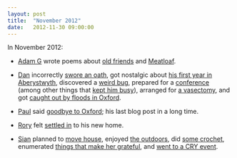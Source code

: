 ```yaml
---
layout: post
title:  "November 2012"
date:   2012-11-30 09:00:00
---
```


In November 2012:

* [Adam G][adam-g] wrote poems about [old friends](http://adrokspoems.wordpress.com/2012/11/13/friend-of-an-era/) and [Meatloaf](http://adrokspoems.wordpress.com/2012/11/16/meatlove/).

* [Dan][dan] incorrectly [swore an oath](http://www.scatmania.org/2012/11/04/broken-oath/), got nostalgic about [his first year in Aberystwyth](http://www.scatmania.org/2012/11/05/on-this-day-in-1999-2/), discovered a [weird bug](http://www.scatmania.org/2012/11/06/ie-bug/), prepared for a [conference](http://www.scatmania.org/2012/11/15/conference-preparations/) (among other things that [kept him busy](http://www.scatmania.org/2012/11/21/days-like-weeks/)), arranged for [a vasectomy](http://www.scatmania.org/2012/11/26/the-snip-part-1/), and got [caught out by floods in Oxford](http://www.scatmania.org/2012/11/28/oxford-under-water/).

* [Paul][paul] said [goodbye to Oxford](http://blog.pacifist.co.uk/2012/11/26/goodbye-oxford/); his last blog post in a long time.

* [Rory][rory] felt [settled in](http://razinaber.livejournal.com/117192.html) to his new home.

* [Sian][sian] planned to [move house](http://elgingerbread.wordpress.com/2012/11/17/pastures-new/), enjoyed [the outdoors](http://elgingerbread.wordpress.com/2012/11/19/sunny-sunday/), did [some crochet](http://elgingerbread.wordpress.com/2012/11/22/just-a-minute/), enumerated [things that make her grateful](http://elgingerbread.wordpress.com/2012/11/26/grateful/), and [went to a CRY event](http://elgingerbread.wordpress.com/2012/11/30/london-baby/).


[adam-g]:  http://strokeyadam.livejournal.com/
[adam-w]:  http://www.ad-space.org.uk/
[andy-k]:  http://theguidemark3.livejournal.com/
[andy-r]:  http://selfdoubtgun.wordpress.com/
[beth]:    http://littlegreenbeth.livejournal.com/
[bryn]:    http://randomlyevil.org.uk/
[claire]:  http://nowebsite.co.uk/blog/
[dan]:     http://www.scatmania.org/
[ele]:     http://ele-is-crazy.livejournal.com/
[fiona]:   http://fionafish.wordpress.com/
[hayley]:  http://leelee1983.livejournal.com/
[jen]:     http://scleip.livejournal.com/
[jimmy]:   http://vikingjim.livejournal.com/
[jta]:     http://blog.electricquaker.co.uk/
[kit]:     http://reaperkit.wordpress.com/
[liz]:     http://norasdollhouse.livejournal.com/
[malbo21]: http://malbo21.wordpress.com/
[matt-p]:  http://myzelik.livejournal.com/
[matt-r]:  http://matt-inthe-hat.livejournal.com/
[paul]:    http://blog.pacifist.co.uk/
[penny]:   http://thepennyfaerie.livejournal.com/
[pete]:    http://loonybin345.livejournal.com/
[rory]:    http://razinaber.livejournal.com/
[ruth]:    http://fleeblewidget.co.uk/
[sarah]:   http://starlight-sarah.livejournal.com/
[sian]:    http://elgingerbread.wordpress.com/

